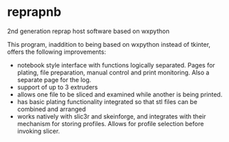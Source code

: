 reprapnb
========

2nd generation reprap host software based on wxpython

This program, inaddition to being based on wxpython instead of tkinter, offers the following improvements:

- notebook style interface with functions logically separated.  Pages for plating, file preparation, manual control and print monitoring.  Also a separate page for the log.
- support of up to 3 extruders
- allows one file to be sliced and examined while another is being printed.
- has basic plating functionality integrated so that stl files can be combined and arranged
- works natively with slic3r and skeinforge, and integrates with their mechanism for storing profiles.  Allows for profile selection before invoking slicer.
